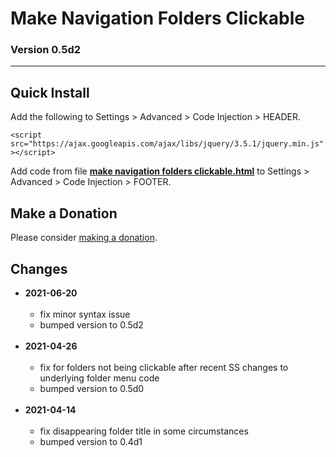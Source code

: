 # Make Navigation Folders Clickable

### Version 0.5d2

---

## Quick Install

Add the following to Settings > Advanced > Code Injection > HEADER.

`<script src="https://ajax.googleapis.com/ajax/libs/jquery/3.5.1/jquery.min.js"></script>`

Add code from file **[make navigation folders clickable.html](make%20navigation%20folders%20clickable.html)** to Settings >
Advanced > Code Injection > FOOTER.

## Make a Donation

Please consider [making a donation](https://github.com/tomsWebConsulting/twcsl#make-a-donation).

## Changes

* **2021-06-20**
<br><br>
  * fix minor syntax issue
  * bumped version to 0.5d2
  <br><br>
* **2021-04-26**
<br><br>
  * fix for folders not being clickable after recent SS changes to underlying
    folder menu code
  * bumped version to 0.5d0
  <br><br>
* **2021-04-14**
<br><br>
  * fix disappearing folder title in some circumstances
  * bumped version to 0.4d1
